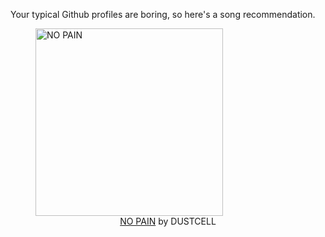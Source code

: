 Your typical Github profiles are boring, so here's a song recommendation.
<figure><img width="300" height="300" src="https://i.scdn.co/image/ab67616d0000b27390e65d223d57e78f27de109e" alt="NO PAIN" /><figcaption align="center"><a href="https://open.spotify.com/track/5yQlmRtLA28etk1Hj2zwpj" target="_blank">NO PAIN</a> by DUSTCELL</figcaption></figure>
